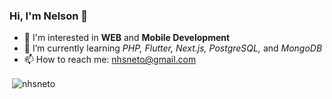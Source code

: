 ### Hi, I'm Nelson 👋
- 🔎 I'm interested in **WEB** and **Mobile Development**
- 🌱 I’m currently learning *PHP,* *Flutter,* *Next.js,* *PostgreSQL,* and *MongoDB*
- 📫 How to reach me: nhsneto@gmail.com
<p>
  &nbsp;<img align="center" src="https://github-readme-stats.vercel.app/api?username=nhsneto&theme=dark&show_icons=true&locale=en" alt="nhsneto" />
</p>

<!--
**nhsneto/nhsneto** is a ✨ _special_ ✨ repository because its `README.md` (this file) appears on your GitHub profile.

Here are some ideas to get you started:

- 🔭 I’m currently working on ...
- 🌱 I’m currently learning ...
- 👯 I’m looking to collaborate on ...
- 🤔 I’m looking for help with ...
- 💬 Ask me about ...
- 📫 How to reach me: ...
- 😄 Pronouns: ...
- ⚡ Fun fact: ...
-->
